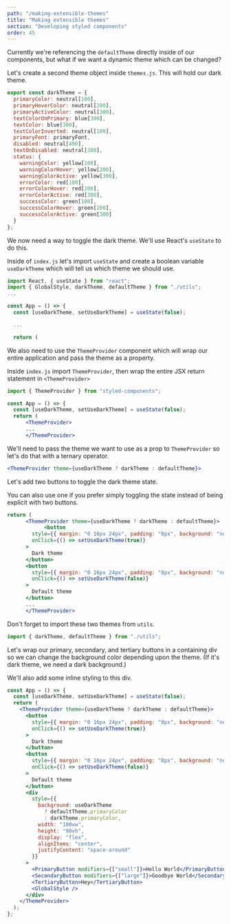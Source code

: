 ```yaml
---
path: "/making-extensible-themes"
title: "Making extensible themes"
section: "Developing styled components"
order: 45
---
```


Currently we're referencing the `defaultTheme` directly inside of our components, but what if we want a dynamic theme which can be changed?

Let's create a second theme object inside `themes.js`. This will hold our dark theme.

```jsx
export const darkTheme = {
  primaryColor: neutral[100],
  primaryHoverColor: neutral[200],
  primaryActiveColor: neutral[300],
  textColorOnPrimary: blue[300],
  textColor: blue[300],
  textColorInverted: neutral[100],
  primaryFont: primaryFont,
  disabled: neutral[400],
  textOnDisabled: neutral[300],
  status: {
    warningColor: yellow[100],
    warningColorHover: yellow[200],
    warningColorActive: yellow[300],
    errorColor: red[100],
    errorColorHover: red[200],
    errorColorActive: red[300],
    successColor: green[100],
    successColorHover: green[200],
    successColorActive: green[300]
  }
};
```

We now need a way to toggle the dark theme. We'll use React's `useState` to do this.

Inside of `index.js` let's import `useState` and create a boolean variable `useDarkTheme` which will tell us which theme we should use.

```jsx
import React, { useState } from "react";
import { GlobalStyle, darkTheme, defaultTheme } from "./utils";
...

const App = () => {
  const [useDarkTheme, setUseDarkTheme] = useState(false);

  ...

  return (
```

We also need to use the `ThemeProvider` component which will wrap our entire application and pass the theme as a property.

Inside `index.js` import `ThemeProvider`, then wrap the entire JSX return statement in `<ThemeProvider>`

```jsx
import { ThemeProvider } from "styled-components";
```

```jsx
const App = () => {
  const [useDarkTheme, setUseDarkTheme] = useState(false);
  return (
	  <ThemeProvider>
	  ...
	  </ThemeProvider>
```

We'll need to pass the theme we want to use as a prop to `ThemeProvider` so let's do that with a ternary operator.

```jsx
<ThemeProvider theme={useDarkTheme ? darkTheme : defaultTheme}>
```

Let's add two buttons to toggle the dark theme state.

You can also use one if you prefer simply toggling the state instead of being explicit with two buttons.

```jsx
return (
	  <ThemeProvider theme={useDarkTheme ? darkTheme : defaultTheme}>
			<button
        style={{ margin: "0 16px 24px", padding: "8px", background: "none" }}
        onClick={() => setUseDarkTheme(true)}
      >
        Dark theme
      </button>
      <button
        style={{ margin: "0 16px 24px", padding: "8px", background: "none" }}
        onClick={() => setUseDarkTheme(false)}
      >
        Default theme
      </button>
      ...
	  </ThemeProvider>
```

Don't forget to import these two themes from `utils`.

```jsx
import { darkTheme, defaultTheme } from "./utils";
```

Let's wrap our primary, secondary, and tertiary buttons in a containing div so we can change the background color depending upon the theme. (If it's dark theme, we need a dark background.)

We'll also add some inline styling to this div.

```jsx
const App = () => {
  const [useDarkTheme, setUseDarkTheme] = useState(false);
  return (
    <ThemeProvider theme={useDarkTheme ? darkTheme : defaultTheme}>
      <button
        style={{ margin: "0 16px 24px", padding: "8px", background: "none" }}
        onClick={() => setUseDarkTheme(true)}
      >
        Dark theme
      </button>
      <button
        style={{ margin: "0 16px 24px", padding: "8px", background: "none" }}
        onClick={() => setUseDarkTheme(false)}
      >
        Default theme
      </button>
      <div
        style={{
          background: useDarkTheme
            ? defaultTheme.primaryColor
            : darkTheme.primaryColor,
          width: "100vw",
          height: "90vh",
          display: "flex",
          alignItems: "center",
          justifyContent: "space-around"
        }}
      >
        <PrimaryButton modifiers={["small"]}>Hello World</PrimaryButton>
        <SecondaryButton modifiers={["large"]}>Goodbye World</SecondaryButton>
        <TertiaryButton>Hey</TertiaryButton>
        <GlobalStyle />
      </div>
    </ThemeProvider>
  );
};
```
